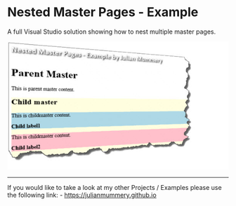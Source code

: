 # Nested Master Pages - Example
A full Visual Studio solution showing how to nest multiple master pages.


<img src="https://github.com/julianmummery/Nested-Master-Pages-Example/blob/master/Nested-Master-Pages-Example.jpg">

<hr />

If you would like to take a look at my other Projects / Examples please use the following link: -
<a alt="Julian Mummery's Portfolio" href="https://julianmummery.github.io">https://julianmummery.github.io</a>
